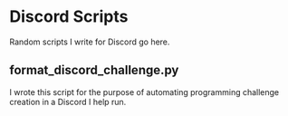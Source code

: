 # Discord Scripts

Random scripts I write for Discord go here.

## format_discord_challenge.py
I wrote this script for the purpose of automating programming challenge creation in a Discord I help run.
